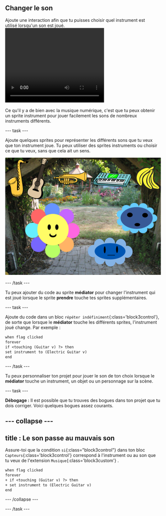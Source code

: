 ## Changer le son

<div style="display: flex; flex-wrap: wrap">
<div style="flex-basis: 200px; flex-grow: 1; margin-right: 15px;">
Ajoute une interaction afin que tu puisses choisir quel instrument est utilisé lorsqu'un son est joué.
</div>
<div>
 <video width="320" height="240" controls>
  <source src="images/step-4-demo.mp4" type="video/mp4">
  Ton navigateur ne prend pas en charge le format de vidéo mp4.
</video>
</div>
</div>

Ce qu'il y a de bien avec la musique numérique, c'est que tu peux obtenir un sprite instrument pour jouer facilement les sons de nombreux instruments différents.

--- task ---

Ajoute quelques sprites pour représenter les différents sons que tu veux que ton instrument joue. Tu peux utiliser des sprites instruments ou choisir ce que tu veux, sans que cela ait un sens.

![scène Scratch avec différents instruments exposés, et un régime de bananes.](images/instruments.png)

--- /task ---

Tu peux ajouter du code au sprite **médiator** pour changer l'instrument qui est joué lorsque le sprite **prendre** touche tes sprites supplémentaires.

--- task ---

Ajoute du code dans un bloc `répéter indéfiniment`{:class='block3control'}, de sorte que lorsque le **médiator** touche les différents sprites, l'instrument joué change. Par exemple :

```blocks3
when flag clicked
forever
if <touching (Guitar v) ?> then
set instrument to (Electric Guitar v)
end
```
--- /task ---

Tu peux personnaliser ton projet pour jouer le son de ton choix lorsque le **médiator** touche un instrument, un objet ou un personnage sur la scène.

--- task ---

**Débogage :** Il est possible que tu trouves des bogues dans ton projet que tu dois corriger. Voici quelques bogues assez courants.

--- collapse ---
---
title : Le son passe au mauvais son
---

Assure-toi que la condition `si`{:class="block3control"} dans ton bloc `Capteurs`{:class='block3control'} correspond à l'instrument ou au son que tu veux de l'extension `Musique`{:class='block3custom'} .

```blocks3
when flag clicked
forever
+ if <touching (Guitar v) ?> then
+ set instrument to (Electric Guitar v)
end
```

--- /collapse ---

--- /task ---
